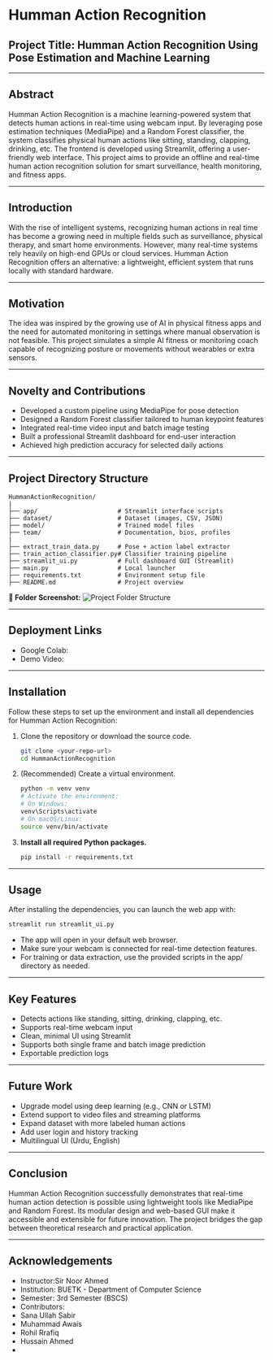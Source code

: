 # Humman Action Recognition

## Project Title:  Humman Action Recognition Using Pose Estimation and Machine Learning

---

## Abstract

Humman Action Recognition is a machine learning-powered system that detects human actions in real-time using webcam input. By leveraging pose estimation techniques (MediaPipe) and a Random Forest classifier, the system classifies physical human actions like sitting, standing, clapping, drinking, etc. The frontend is developed using Streamlit, offering a user-friendly web interface. This project aims to provide an offline and real-time human action recognition solution for smart surveillance, health monitoring, and fitness apps.

---

## Introduction

With the rise of intelligent systems, recognizing human actions in real time has become a growing need in multiple fields such as surveillance, physical therapy, and smart home environments. However, many real-time systems rely heavily on high-end GPUs or cloud services. Humman Action Recognition offers an alternative: a lightweight, efficient system that runs locally with standard hardware.

---

## Motivation

The idea was inspired by the growing use of AI in physical fitness apps and the need for automated monitoring in settings where manual observation is not feasible. This project simulates a simple AI fitness or monitoring coach capable of recognizing posture or movements without wearables or extra sensors.

---

## Novelty and Contributions

* Developed a custom pipeline using MediaPipe for pose detection
* Designed a Random Forest classifier tailored to human keypoint features
* Integrated real-time video input and batch image testing
* Built a professional Streamlit dashboard for end-user interaction
* Achieved high prediction accuracy for selected daily actions

---

## Project Directory Structure

```
HummanActionRecognition/
|
├── app/                      # Streamlit interface scripts
├── dataset/                  # Dataset (images, CSV, JSON)
├── model/                    # Trained model files
├── team/                     # Documentation, bios, profiles
|
├── extract_train_data.py     # Pose + action label extractor
├── train_action_classifier.py# Classifier training pipeline
├── streamlit_ui.py           # Full dashboard GUI (Streamlit)
├── main.py                   # Local launcher
├── requirements.txt          # Environment setup file
├── README.md                 # Project overview
```

**📂 Folder Screenshot:**
![Project Folder Structure](attachment:/mnt/data/78dd46c8-b657-411b-b6f9-a618b1db64b7.png)

---

## Deployment Links

* Google Colab:
* Demo Video:

> 

---

## Installation

Follow these steps to set up the environment and install all dependencies for Humman Action Recognition:

1. Clone the repository or download the source code.
   ```bash
   git clone <your-repo-url>
   cd HummanActionRecognition
   ```

2. (Recommended) Create a virtual environment.
   ```bash
   python -m venv venv
   # Activate the environment:
   # On Windows:
   venv\Scripts\activate
   # On macOS/Linux:
   source venv/bin/activate
   ```

3. **Install all required Python packages.**
   ```bash
   pip install -r requirements.txt
   ```

---

## Usage

After installing the dependencies, you can launch the web app with:

```bash
streamlit run streamlit_ui.py
```

- The app will open in your default web browser.
- Make sure your webcam is connected for real-time detection features.
- For training or data extraction, use the provided scripts in the app/ directory as needed.

---

## Key Features

* Detects actions like standing, sitting, drinking, clapping, etc.
* Supports real-time webcam input
* Clean, minimal UI using Streamlit
* Supports both single frame and batch image prediction
* Exportable prediction logs

---

## Future Work

* Upgrade model using deep learning (e.g., CNN or LSTM)
* Extend support to video files and streaming platforms
* Expand dataset with more labeled human actions
* Add user login and history tracking
* Multilingual UI (Urdu, English)

---

## Conclusion

Humman Action Recognition successfully demonstrates that real-time human action detection is possible using lightweight tools like MediaPipe and Random Forest. Its modular design and web-based GUI make it accessible and extensible for future innovation. The project bridges the gap between theoretical research and practical application.

---

## Acknowledgements

* Instructor:Sir Noor Ahmed
* Institution: BUETK - Department of Computer Science
* Semester: 3rd Semester (BSCS)
* Contributors:
*  Sana Ullah Sabir
*  Muhammad Awais
*  Rohil Rrafiq
*  Hussain Ahmed
* 

